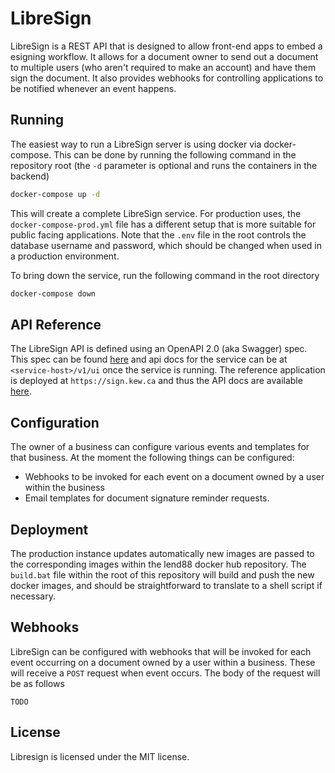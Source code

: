 # LibreSign

LibreSign is a REST API that is designed to allow front-end
apps to embed a esigning workflow. It allows for a document
owner to send out a document to multiple users (who aren't
required to make an account) and have them sign the document.
It also provides webhooks for controlling applications to
be notified whenever an event happens.

## Running

The easiest way to run a LibreSign server is using docker via
docker-compose. This can be done by running the following
command in the repository root (the `-d` parameter is optional
and runs the containers in the backend)

```sh
docker-compose up -d
```

This will create a complete LibreSign service. For production
uses, the `docker-compose-prod.yml` file has a different
setup that is more suitable for public facing applications.
Note that the `.env` file in the root controls the database
username and password, which should be changed when used in
a production environment.

To bring down the service, run the following command in the
root directory

```sh
docker-compose down
```

## API Reference

The LibreSign API is defined using an OpenAPI 2.0 (aka Swagger)
spec. This spec can be found
[here](backend/swagger_server/swagger/swagger.yaml) and api
docs for the service can be at `<service-host>/v1/ui` once
the service is running. The reference application is deployed
at `https://sign.kew.ca` and thus the API docs are available
[here](https://sign.kew.ca/v1/ui).

## Configuration

The owner of a business can configure various events and templates
for that business. At the moment the following things can be
configured:

- Webhooks to be invoked for each event on a document owned by a
  user within the business
- Email templates for document signature reminder requests.

## Deployment

The production instance updates automatically new images are
passed to the corresponding images within the lend88 docker
hub repository. The `build.bat` file within the root of
this repository will build and push the new docker images,
and should be straightforward to translate to a shell script
if necessary.

## Webhooks

LibreSign can be configured with webhooks that will be invoked
for each event occurring on a document owned by a user within
a business. These will receive a `POST` request when event
occurs. The body of the request will be as follows

```text
TODO
```

## License

Libresign is licensed under the MIT license.
